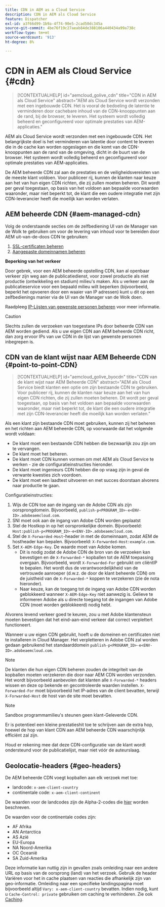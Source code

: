 ```yaml
---
title: CDN in AEM as a Cloud Service
description: CDN in AEM als Cloud Service
feature: Dispatcher
exl-id: a3f66d99-1b9a-4f74-90e5-2cad50dc345a
source-git-commit: 4be76f19c27aeab84de388106a440434a99a738c
workflow-type: tm+mt
source-wordcount: '913'
ht-degree: 8%

---
```


# CDN in AEM als Cloud Service {#cdn}


>[!CONTEXTUALHELP]
>id="aemcloud_golive_cdn"
>title="CDN in AEM als Cloud Service"
>abstract="AEM als Cloud Service wordt verzonden met een ingebouwde CDN. Het is vooral de bedoeling de latentie te verminderen door cachebare inhoud van de CDN-knooppunten aan de rand, bij de browser, te leveren. Het systeem wordt volledig beheerd en geconfigureerd voor optimale prestaties van AEM-applicaties."

AEM als Cloud Service wordt verzonden met een ingebouwde CDN. Het belangrijkste doel is het verminderen van latentie door content te leveren die in de cache kan worden opgeslagen en die komt van de CDN-knooppunten aan de rand van de omgeving, dicht in de buurt van de browser. Het systeem wordt volledig beheerd en geconfigureerd voor optimale prestaties van AEM-applicaties.

De AEM beheerde CDN zal aan de prestaties en de veiligheidsvereisten van de meeste klant voldoen. Voor publiceer rij, kunnen de klanten naar keuze aan het van hun eigen CDN richten, die zij zullen moeten beheren. Dit wordt per geval toegestaan, op basis van het voldoen aan bepaalde voorwaarden waaronder, maar niet beperkt tot, de klant die een oudere integratie met zijn CDN-leverancier heeft die moeilijk kan worden verlaten.

## AEM beheerde CDN  {#aem-managed-cdn}

Volg de onderstaande secties om de zelfbediening UI van de Manager van de Wolk te gebruiken om voor de levering van inhoud voor te bereiden door AEM uit-van-de-doos CDN te gebruiken:

1. [SSL-certificaten beheren](/help/implementing/cloud-manager/managing-ssl-certifications/introduction.md)
1. [Aangepaste domeinnamen beheren](/help/implementing/cloud-manager/custom-domain-names/introduction.md)

**Beperking van het verkeer**

Door gebrek, voor een AEM beheerde opstelling CDN, kan al openbaar verkeer zijn weg aan de publicatiedienst, voor zowel productie als niet productie (ontwikkeling en stadium) milieu&#39;s maken. Als u verkeer aan de publicatieservice voor een bepaald milieu wilt beperken (bijvoorbeeld, beperkt het opvoeren door een waaier van IP adressen) kunt u dit op een zelfbedienings manier via de UI van de Manager van de Wolk doen.

Raadpleeg [IP-Lijsten van gewenste personen beheren](/help/implementing/cloud-manager/ip-allow-lists/introduction.md) voor meer informatie.

>[!CAUTION]
>
>Slechts zullen de verzoeken van toegestane IPs door beheerde CDN van AEM worden gediend. Als u uw eigen CDN aan AEM beheerde CDN richt, dan zorg ervoor IPs van uw CDN in de lijst van gewenste personen inbegrepen is.

## CDN van de klant wijst naar AEM Beheerde CDN {#point-to-point-CDN}

>[!CONTEXTUALHELP]
>id="aemcloud_golive_byocdn"
>title="CDN van de klant wijst naar AEM Beheerde CDN"
>abstract="AEM als Cloud Service biedt klanten een optie om zijn bestaande CDN te gebruiken. Voor publiceer rij, kunnen de klanten naar keuze aan het van hun eigen CDN richten, die zij zullen moeten beheren. Dit wordt per geval toegestaan, op basis van het voldoen aan bepaalde voorwaarden waaronder, maar niet beperkt tot, de klant die een oudere integratie met zijn CDN-leverancier heeft die moeilijk kan worden verlaten."

Als een klant zijn bestaande CDN moet gebruiken, kunnen zij het beheren en het richten aan AEM beheerde CDN, op voorwaarde dat het volgende wordt voldaan:

* De klant moet een bestaande CDN hebben die bezwaarlijk zou zijn om te vervangen.
* De klant moet het beheren.
* De klant moet CDN kunnen vormen om met AEM als Cloud Service te werken - zie de configuratieinstructies hieronder.
* De klant moet ingenieurs CDN hebben die op vraag zijn in geval de verwante kwesties zich voordoen.
* De klant moet een laadtest uitvoeren en met succes doorstaan alvorens naar productie te gaan.

Configuratieinstructies:

1. Wijs de CDN toe aan de ingang van de Adobe CDN als zijn oorsprongdomein. Bijvoorbeeld, `publish-p<PROGRAM_ID>-e<ENV-ID>.adobeaemcloud.com`.
1. SNI moet ook aan de ingang van Adobe CDN worden geplaatst
1. Stel de Hostkop in op het oorspronkelijke domein. Bijvoorbeeld: `Host:publish-p<PROGRAM_ID>-e<ENV-ID>.adobeaemcloud.com`.
1. Stel de `X-Forwarded-Host`-header in met de domeinnaam, zodat AEM de hostheader kan bepalen. Bijvoorbeeld: `X-Forwarded-Host:example.com`.
1. Set `X-AEM-Edge-Key`. De waarde moet van Adobe komen.
   * Dit is nodig zodat de Adobe CDN de bron van de verzoeken kan bevestigen en de `X-Forwarded-*` kopballen tot de AEM toepassing overgaan. Bijvoorbeeld, wordt `X-Forwarded-For` gebruikt om cliëntIP te bepalen. Het wordt dus de verantwoordelijkheid van de vertrouwde aanroeper (d.w.z. de door de klant beheerde CDN) om de juistheid van de `X-Forwarded-*` koppen te verzekeren (zie de nota hieronder).
   * Naar keuze, kan de toegang tot de ingang van Adobe CDN worden geblokkeerd wanneer `X-AEM-Edge-Key` niet aanwezig is. Gelieve te informeren Adobe als u directe toegang tot de ingangen van Adobe CDN (moet worden geblokkeerd) nodig hebt.

Alvorens levend verkeer goed te keuren, zou u met Adobe klantensteun moeten bevestigen dat het eind-aan-eind verkeer dat correct verplettert functioneert.

Wanneer u uw eigen CDN gebruikt, hoeft u de domeinen en certificaten niet te installeren in Cloud Manager. Het verpletteren in Adobe CDN zal worden gedaan gebruikend het standaarddomein `publish-p<PROGRAM_ID>-e<ENV-ID>.adobeaemcloud.com`.

>[!NOTE]
>
>De klanten die hun eigen CDN beheren zouden de integriteit van de kopballen moeten verzekeren die door naar AEM CDN worden verzonden. Het wordt bijvoorbeeld aanbevolen dat klanten alle `X-Forwarded-*` headers wissen en deze op bekende en gecontroleerde waarden instellen. `X-Forwarded-For` moet bijvoorbeeld het IP-adres van de client bevatten, terwijl `X-Forwarded-Host` de host van de site moet bevatten.

>[!NOTE]
>
>Sandbox programmamilieu&#39;s steunen geen klant-Geleverde CDN.

Er is potentieel een kleine prestatieshit toe te schrijven aan de extra hop, hoewel de hop van klant CDN aan AEM beheerde CDN waarschijnlijk efficiënt zal zijn.

Houd er rekening mee dat deze CDN-configuratie van de klant wordt ondersteund voor de publicatielijst, maar niet vóór de auteurslaag.

## Geolocatie-headers {#geo-headers}

De AEM beheerde CDN voegt kopballen aan elk verzoek met toe:

* landcode: `x-aem-client-country`
* continentale code: `x-aem-client-continent`

De waarden voor de landcodes zijn de Alpha-2-codes die [hier](https://en.wikipedia.org/wiki/ISO_3166-1) worden beschreven.

De waarden voor de continentale codes zijn:

* AF Afrika
* AN Antarctica
* AS Azië
* EU-Europa
* NA Noord-Amerika
* OC Oceanië
* SA Zuid-Amerika

Deze informatie kan nuttig zijn in gevallen zoals omleiding naar een andere URL op basis van de oorsprong (land) van het verzoek. Gebruik de header Variëren voor het in cache plaatsen van reacties die afhankelijk zijn van geo-informatie. Omleiding naar een specifieke landingspagina moet bijvoorbeeld altijd `Vary: x-aem-client-country` bevatten. Indien nodig, kunt u `Cache-Control: private` gebruiken om caching te verhinderen. Zie ook [Caching](/help/implementing/dispatcher/caching.md#html-text).
